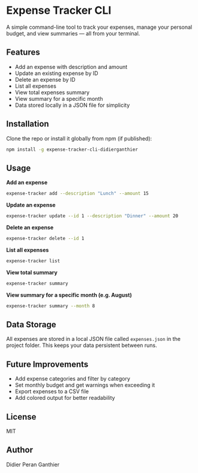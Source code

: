 # Expense Tracker CLI

A simple command-line tool to track your expenses, manage your personal budget, and view summaries — all from your terminal.

## Features

- Add an expense with description and amount
- Update an existing expense by ID
- Delete an expense by ID
- List all expenses
- View total expenses summary
- View summary for a specific month
- Data stored locally in a JSON file for simplicity

## Installation

Clone the repo or install it globally from npm (if published):

```sh
npm install -g expense-tracker-cli-didierganthier
```

## Usage

**Add an expense**
```sh
expense-tracker add --description "Lunch" --amount 15
```

**Update an expense**
```sh
expense-tracker update --id 1 --description "Dinner" --amount 20
```

**Delete an expense**
```sh
expense-tracker delete --id 1
```

**List all expenses**
```sh
expense-tracker list
```

**View total summary**
```sh
expense-tracker summary
```

**View summary for a specific month (e.g. August)**
```sh
expense-tracker summary --month 8
```

## Data Storage

All expenses are stored in a local JSON file called `expenses.json` in the project folder. This keeps your data persistent between runs.

## Future Improvements

- Add expense categories and filter by category
- Set monthly budget and get warnings when exceeding it
- Export expenses to a CSV file
- Add colored output for better readability

## License

MIT

## Author

Didier Peran Ganthier